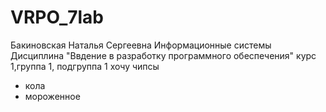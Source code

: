 # VRPO_7lab
Бакиновская
Наталья
Сергеевна
Информационные системы
Дисциплина "Ввдение в разработку программного обеспечения"
курс 1,группа 1, подгруппа 1
хочу чипсы
+ кола
+ мороженное